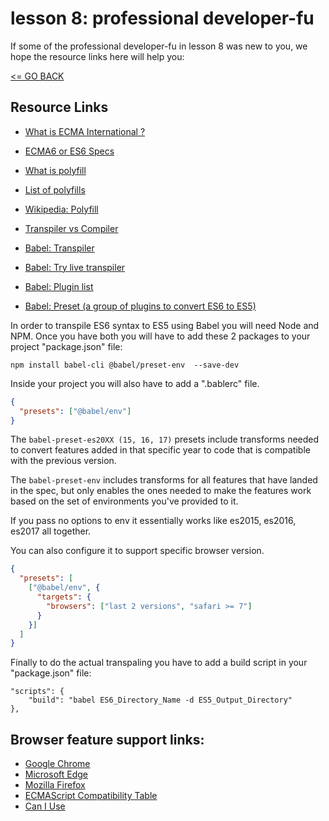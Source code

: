 # lesson 8: professional developer-fu

If some of the professional developer-fu in lesson 8 was new to you, we hope the resource links here will help you:

[<= GO BACK ](../README.md)

## Resource Links

* [What is ECMA International ?](https://en.wikipedia.org/wiki/Ecma_International)
* [ECMA6 or ES6 Specs](http://www.ecma-international.org/ecma-262/6.0/index.html)
* [What is polyfill](https://remysharp.com/2010/10/08/what-is-a-polyfill)
* [List of polyfills](https://github.com/Modernizr/Modernizr/wiki/HTML5-Cross-Browser-Polyfills)
* [Wikipedia: Polyfill](https://en.wikipedia.org/wiki/Polyfill)
* [Transpiler vs Compiler](https://stackoverflow.com/questions/40605642/what-is-the-main-difference-between-compiler-and-transpiler)

* [Babel: Transpiler](https://babeljs.io/)
* [Babel: Try live transpiler](http://babeljs.io/repl/#?babili=false&evaluate=true&lineWrap=false&presets=es2015)
* [Babel: Plugin list](http://babeljs.io/docs/plugins/)
* [Babel: Preset (a group of plugins to convert ES6 to ES5)](http://babeljs.io/docs/plugins/preset-es2015/)

In order to transpile ES6 syntax to ES5 using Babel you will need Node and NPM.
Once you have both you will have to add these 2 packages to your project "package.json" file:

``
npm install babel-cli @babel/preset-env  --save-dev
``

Inside your project you will also have to add a ".bablerc" file.

```json
{
  "presets": ["@babel/env"]
}
```

The ``babel-preset-es20XX (15, 16, 17)`` presets include transforms needed to convert features added in that specific year to code that is compatible with the previous version.

The ``babel-preset-env`` includes transforms for all features that have landed in the spec, but only enables the ones needed to make the features work based on the set of environments you've provided to it.

If you pass no options to env it essentially works like es2015, es2016, es2017 all together.

You can also configure it to support specific browser version.

```json
{
  "presets": [
    ["@babel/env", {
      "targets": {
        "browsers": ["last 2 versions", "safari >= 7"]
      }
    }]
  ]
}
```

Finally to do the actual transpaling you have to add a build script in your "package.json" file:

```
"scripts": {
	"build": "babel ES6_Directory_Name -d ES5_Output_Directory"
},
```


## Browser feature support links:

* [Google Chrome](https://www.chromestatus.com/features#ES6)
* [Microsoft Edge](https://developer.microsoft.com/en-us/microsoft-edge/platform/status/?q=ES6)
* [Mozilla Firefox](https://platform-status.mozilla.org/)
* [ECMAScript Compatibility Table](https://kangax.github.io/compat-table/es6/)
* [Can I Use](https://caniuse.com/)
